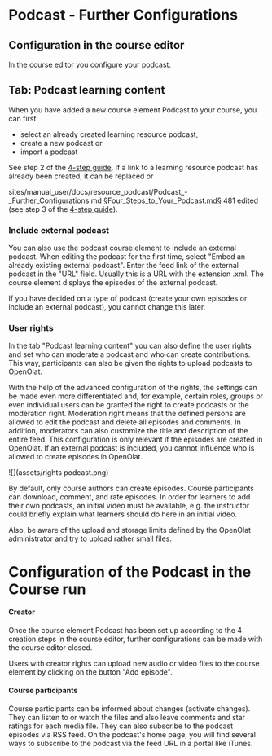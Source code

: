 # Podcast - Further Configurations

## Configuration in the course editor

In the course editor you configure your podcast.

## Tab: Podcast learning content

When you have added a new course element Podcast to your course, you can first

  * select an already created learning resource podcast,
  * create a new podcast or
  * import a podcast

See step 2 of the [4-step guide](Four_Steps_to_Your_Podcast.md). If a link
to a learning resource podcast has already been created, it can be replaced or

sites/manual_user/docs/resource_podcast/Podcast_-_Further_Configurations.md §Four_Steps_to_Your_Podcast.md§ 481
edited (see step 3 of the [4-step guide](Four_Steps_to_Your_Podcast.md)).

### Include external podcast

You can also use the podcast course element to include an external podcast.
When editing the podcast for the first time, select "Embed an already existing
external podcast". Enter the feed link of the external podcast in the "URL"
field. Usually this is a URL with the extension .xml. The course element
displays the episodes of the external podcast.

If you have decided on a type of podcast (create your own episodes or include
an external podcast), you cannot change this later.

### User rights

In the tab "Podcast learning content" you can also define the user rights and
set who can moderate a podcast and who can create contributions. This way,
participants can also be given the rights to upload podcasts to OpenOlat.

With the help of the advanced configuration of the rights, the settings can be
made even more differentiated and, for example, certain roles, groups or even
individual users can be granted the right to create podcasts or the moderation
right. Moderation right means that the defined persons are allowed to edit the
podcast and delete all episodes and comments. In addition, moderators can also
customize the title and description of the entire feed. This configuration is
only relevant if the episodes are created in OpenOlat. If an external podcast
is included, you cannot influence who is allowed to create episodes in
OpenOlat.

![](assets/rights podcast.png)

By default, only course authors can create episodes. Course participants can
download, comment, and rate episodes. In order for learners to add their own
podcasts, an initial video must be available, e.g. the instructor could
briefly explain what learners should do here in an initial video.

Also, be aware of the upload and storage limits defined by the OpenOlat
administrator and try to upload rather small files.

# Configuration of the Podcast in the Course run

#### Creator

Once the course element Podcast has been set up according to the 4 creation
steps in the course editor, further configurations can be made with the course
editor closed.

Users with creator rights can upload new audio or video files to the course
element by clicking on the button "Add episode".

#### Course participants

Course participants can be informed about changes (activate changes). They can
listen to or watch the files and also leave comments and star ratings for each
media file. They can also subscribe to the podcast episodes via RSS feed. On
the podcast's home page, you will find several ways to subscribe to the
podcast via the feed URL in a portal like iTunes.

  

